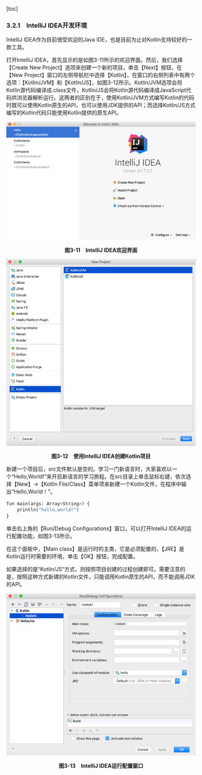 [toc]

### 3.2.1　IntelliJ IDEA开发环境

IntelliJ IDEA作为目前很受欢迎的Java IDE，也是目前为止对Kotlin支持较好的一款工具。

打开IntelliJ IDEA，首先显示的是如图3-11所示的欢迎界面。然后，我们选择【Create New Project】选项来创建一个新的项目，单击【Next】按钮，在【New Project】窗口的左侧导航栏中选择【Kotlin】，在窗口的右侧列表中有两个选项：【Kotlin/JVM】和【Kotlin/JS】，如图3-12所示。Kotlin/JVM选项会将Kotlin源代码编译成.class文件，Kotlin/JS会将Kotlin源代码编译成JavaScript代码供浏览器解析运行。这两者的区别在于，使用Kotlin/JVM方式编写Kotlin的代码时既可以使用Kotlin原生的API，也可以使用JDK提供的API；而选择Kotlin/JS方式编写的Kotlin代码只能使用Kotlin提供的原生API。

![28.png](./images/28.png)
<center class="my_markdown"><b class="my_markdown">图3-11　IntelliJ IDEA欢迎界面</b></center>

![29.png](./images/29.png)
<center class="my_markdown"><b class="my_markdown">图3-12　使用IntelliJ IDEA创建Kotlin项目</b></center>

新建一个项目后，src文件默认是空的。学习一门新语言时，大家喜欢以一个“Hello,World!”来开启新语言的学习旅程。在src目录上单击鼠标右键，依次选择【New】→【Kotlin File/Class】菜单项来新建一个Kotlin文件，在程序中输出“Hello,World！”。

```python
fun main(args: Array<String>) {  
    println("hello,world!")  
}
```

单击右上角的【Run/Debug Configurations】窗口，可以打开IntelliJ IDEA的运行配置功能，如图3-13所示。

在这个面板中，【Main class】是运行时的主类，它是必须配置的，【JRE】是Kotlin运行时需要的环境，单击【OK】按钮，完成配置。

如果选择的是“Kotlin/JS“方式，则按照项目创建的过程创建即可。需要注意的是，按照这种方式新建的Kotlin文件，只能调用Kotlin原生的API，而不能调用JDK的API。

![30.png](./images/30.png)
<center class="my_markdown"><b class="my_markdown">图3-13　IntelliJ IDEA运行配置窗口</b></center>

